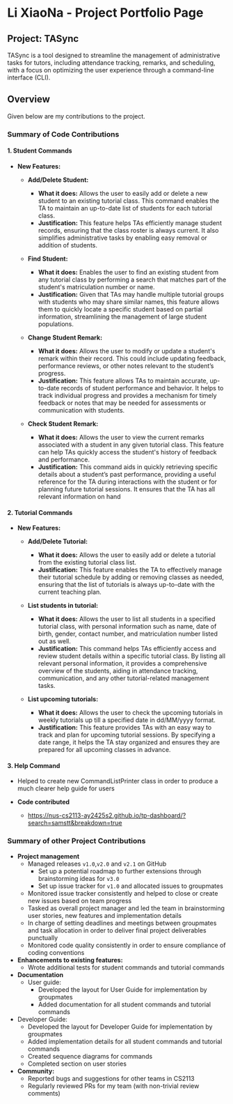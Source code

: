 # Li XiaoNa - Project Portfolio Page

## Project: TASync

TASync is a tool designed to streamline the management of administrative tasks for tutors, including attendance tracking,
remarks, and scheduling, with a focus on optimizing the user experience through a command-line interface (CLI).

## Overview

Given below are my contributions to the project.

### Summary of Code Contributions

#### 1. Student Commands

- **New Features:**

  - **Add/Delete Student:**
    - **What it does:** Allows the user to easily add or delete a new student to an existing tutorial class. This command enables the TA to maintain an up-to-date list of students for each tutorial class.
    - **Justification:** This feature helps TAs efficiently manage student records, ensuring that the class roster is always current. It also simplifies administrative tasks by enabling easy removal or addition of students.

  - **Find Student:**
    - **What it does:** Enables the user to find an existing student from any tutorial class by performing a search that matches part of the student's matriculation number or name.
    - **Justification:** Given that TAs may handle multiple tutorial groups with students who may share similar names, this feature allows them to quickly locate a specific student based on partial information, streamlining the management of large student populations.

  - **Change Student Remark:**
    - **What it does:** Allows the user to modify or update a student's remark within their record. This could include updating feedback, performance reviews, or other notes relevant to the student’s progress.
    - **Justification:** This feature allows TAs to maintain accurate, up-to-date records of student performance and behavior. It helps to track individual progress and provides a mechanism for timely feedback or notes that may be needed for assessments or communication with students.

  - **Check Student Remark:**
    - **What it does:** Allows the user to view the current remarks associated with a student in any given tutorial class. This feature can help TAs quickly access the student's history of feedback and performance.
    - **Justification:** This command aids in quickly retrieving specific details about a student’s past performance, providing a useful reference for the TA during interactions with the student or for planning future tutorial sessions. It ensures that the TA has all relevant information on hand

#### 2. Tutorial Commands

- **New Features:**

  - **Add/Delete Tutorial:**
    - **What it does:** Allows the user to easily add or delete a tutorial from the existing tutorial class list.
    - **Justification:** This feature enables the TA to effectively manage their tutorial schedule by adding or removing classes as needed, ensuring that the list of tutorials is always up-to-date with the current teaching plan.

  - **List students in tutorial:**
    - **What it does:** Allows the user to list all students in a specified tutorial class, with personal information such as name, date of birth, gender, contact number, and matriculation number listed out as well.
    - **Justification:** This command helps TAs efficiently access and review student details within a specific tutorial class. By listing all relevant personal information, it provides a comprehensive overview of the students, aiding in attendance tracking, communication, and any other tutorial-related management tasks.

  - **List upcoming tutorials:**
    - **What it does:** Allows the user to check the upcoming tutorials in weekly tutorials up till a specified date in dd/MM/yyyy format.
    - **Justification:** This feature provides TAs with an easy way to track and plan for upcoming tutorial sessions. By specifying a date range, it helps the TA stay organized and ensures they are prepared for all upcoming classes in advance.

#### 3. Help Command

- Helped to create new CommandListPrinter class in order to produce a much clearer help guide for users

- **Code contributed**
  - https://nus-cs2113-ay2425s2.github.io/tp-dashboard/?search=samstt&breakdown=true

### Summary of other Project Contributions

- **Project management**
  - Managed releases `v1.0`,`v2.0` and `v2.1` on GitHub
    - Set up a potential roadmap to further extensions through brainstorming ideas for `v3.0`
    - Set up issue tracker for `v1.0` and allocated issues to groupmates
  - Monitored issue tracker consistently and helped to close or create new issues based on team progress
  - Tasked as overall project manager and led the team in brainstorming user stories, new features and implementation details
  - In charge of setting deadlines and meetings between groupmates and task allocation in order to deliver final project deliverables punctually
  - Monitored code quality consistently in order to ensure compliance of coding conventions
- **Enhancements to existing features:**
  - Wrote additional tests for student commands and tutorial commands
- **Documentation**
  - User guide:
    - Developed the layout for User Guide for implementation by groupmates
    - Added documentation for all student commands and tutorial commands
- Developer Guide:
    - Developed the layout for Developer Guide for implementation by groupmates
    - Added implementation details for all student commands and tutorial commands
    - Created sequence diagrams for commands
    - Completed section on user stories
- **Community:**
  - Reported bugs and suggestions for other teams in CS2113
  - Regularly reviewed PRs for my team (with non-trivial review comments)